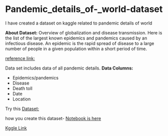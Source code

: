 # Pandemic_details_of-_world-dataset
I have created a dataset on kaggle related to pandemic details of world

**About Dataset:**
Overview of globalization and disease transmission. Here is the list of the largest known epidemics and pandemics caused by an infectious disease. An epidemic is the rapid spread of disease to a large number of people in a given population within a short period of time.

[reference link:](https://en.wikipedia.org/wiki/List_of_epidemics)

Data set includes data of all pandemic details.
**Data Columns:**
- Epidemics/pandemics
- Disease
- Death toll
- Date
- Location

Try this [Dataset:](https://github.com/khushiyadav2022/Pandemic_details_of-_world-dataset/blob/7bde444a7546dc120c4e42b07166931e7459970e/pandemic_details_of_world.csv)

how you create this dataset- [Notebook is here](https://github.com/khushiyadav2022/Pandemic_details_of-_world-dataset/blob/b3db14be8c681dba01c74148c1312e47933f00b1/how-to-create-pandemic-details-dataset%20(1).ipynb)

[Kggle Link](https://www.kaggle.com/datasets/khushiyadav2022/pandemic-details-of-world)
